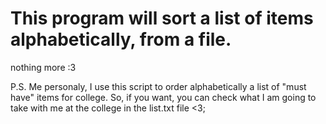 # This program will sort a list of items alphabetically, from a file.

nothing more :3

P.S. Me personaly, I use this script to order alphabetically a list of "must have" items for college. So, if you want, you can check what I am going to take with me at the college in the list.txt file <3;